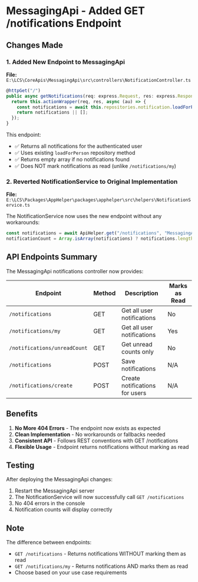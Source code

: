 # MessagingApi - Added GET /notifications Endpoint

## Changes Made

### 1. Added New Endpoint to MessagingApi

**File:** `E:\LCS\CoreApis\MessagingApi\src\controllers\NotificationController.ts`

```typescript
@httpGet("/")
public async getNotifications(req: express.Request, res: express.Response): Promise<any> {
  return this.actionWrapper(req, res, async (au) => {
    const notifications = await this.repositories.notification.loadForPerson(au.churchId, au.personId);
    return notifications || [];
  });
}
```

This endpoint:
- ✅ Returns all notifications for the authenticated user
- ✅ Uses existing `loadForPerson` repository method
- ✅ Returns empty array if no notifications found
- ✅ Does NOT mark notifications as read (unlike `/notifications/my`)

### 2. Reverted NotificationService to Original Implementation

**File:** `E:\LCS\Packages\AppHelper\packages\apphelper\src\helpers\NotificationService.ts`

The NotificationService now uses the new endpoint without any workarounds:
```typescript
const notifications = await ApiHelper.get("/notifications", "MessagingApi");
notificationCount = Array.isArray(notifications) ? notifications.length : 0;
```

## API Endpoints Summary

The MessagingApi notifications controller now provides:

| Endpoint | Method | Description | Marks as Read |
|----------|--------|-------------|---------------|
| `/notifications` | GET | Get all user notifications | No |
| `/notifications/my` | GET | Get all user notifications | Yes |
| `/notifications/unreadCount` | GET | Get unread counts only | No |
| `/notifications` | POST | Save notifications | N/A |
| `/notifications/create` | POST | Create notifications for users | N/A |

## Benefits

1. **No More 404 Errors** - The endpoint now exists as expected
2. **Clean Implementation** - No workarounds or fallbacks needed
3. **Consistent API** - Follows REST conventions with GET /notifications
4. **Flexible Usage** - Endpoint returns notifications without marking as read

## Testing

After deploying the MessagingApi changes:
1. Restart the MessagingApi server
2. The NotificationService will now successfully call `GET /notifications`
3. No 404 errors in the console
4. Notification counts will display correctly

## Note

The difference between endpoints:
- `GET /notifications` - Returns notifications WITHOUT marking them as read
- `GET /notifications/my` - Returns notifications AND marks them as read
- Choose based on your use case requirements
